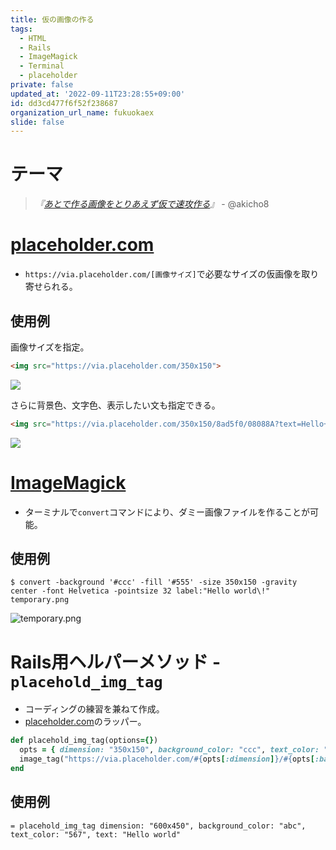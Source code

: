 ```yaml
---
title: 仮の画像の作る
tags:
  - HTML
  - Rails
  - ImageMagick
  - Terminal
  - placeholder
private: false
updated_at: '2022-09-11T23:28:55+09:00'
id: dd3cd477f6f52f238687
organization_url_name: fukuokaex
slide: false
---
```

# テーマ

>*『[あとで作る画像をとりあえず仮で速攻作る](http://qiita.com/akicho8/items/4296fe7266820ffe9d43#comment-ac0af2ba4b762e2452f5)』* - @akicho8

# [placeholder.com](https://placeholder.com/)

- `https://via.placeholder.com/[画像サイズ]`で必要なサイズの仮画像を取り寄せられる。

## 使用例

画像サイズを指定。

```html
<img src="https://via.placeholder.com/350x150">
```

![](https://via.placeholder.com/350x150)

さらに背景色、文字色、表示したい文も指定できる。

```html
<img src="https://via.placeholder.com/350x150/8ad5f0/08088A?text=Hello+world!">
```

![](https://via.placeholder.com/350x150/8ad5f0/08088A?text=Hello+world!)


# [ImageMagick](http://www.imagemagick.org/script/index.php)

- ターミナルで`convert`コマンドにより、ダミー画像ファイルを作ることが可能。

## 使用例

```
$ convert -background '#ccc' -fill '#555' -size 350x150 -gravity center -font Helvetica -pointsize 32 label:"Hello world\!" temporary.png
```

![temporary.png](https://qiita-image-store.s3.amazonaws.com/0/82804/0374432a-727d-42d6-8a0d-90adfcb5d858.png)

# Rails用ヘルパーメソッド - `placehold_img_tag`

- コーディングの練習を兼ねて作成。
- [placeholder.com](https://placeholder.com/)のラッパー。

```rb:/app/helpers/application_helper.rb
def placehold_img_tag(options={})
  opts = { dimension: "350x150", background_color: "ccc", text_color: "555", text: "" }.merge(options)
  image_tag("https://via.placeholder.com/#{opts[:dimension]}/#{opts[:background_color]}/#{opts[:text_color]}?text=#{opts[:text].tr(" ", "+")}")
end
```

## 使用例

```haml:index.html.haml
= placehold_img_tag dimension: "600x450", background_color: "abc", text_color: "567", text: "Hello world"
```
